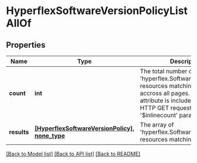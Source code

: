 # HyperflexSoftwareVersionPolicyListAllOf

## Properties
Name | Type | Description | Notes
------------ | ------------- | ------------- | -------------
**count** | **int** | The total number of &#39;hyperflex.SoftwareVersionPolicy&#39; resources matching the request, accross all pages. The &#39;Count&#39; attribute is included when the HTTP GET request includes the &#39;$inlinecount&#39; parameter. | [optional] 
**results** | [**[HyperflexSoftwareVersionPolicy], none_type**](HyperflexSoftwareVersionPolicy.md) | The array of &#39;hyperflex.SoftwareVersionPolicy&#39; resources matching the request. | [optional] 

[[Back to Model list]](../README.md#documentation-for-models) [[Back to API list]](../README.md#documentation-for-api-endpoints) [[Back to README]](../README.md)


